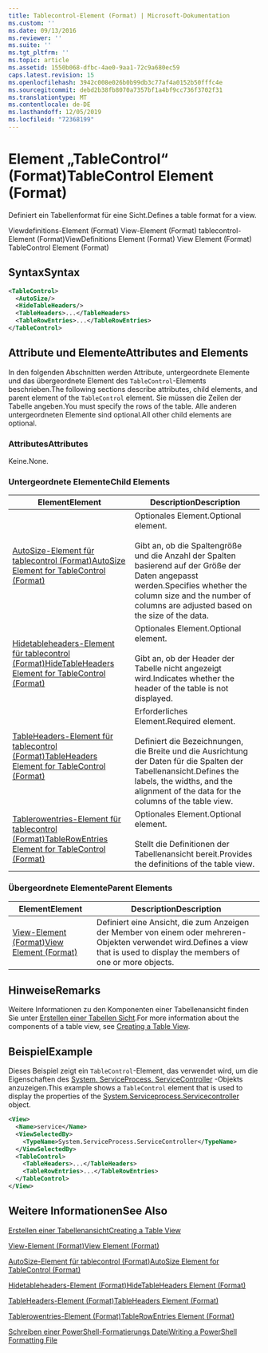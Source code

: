 ```yaml
---
title: Tablecontrol-Element (Format) | Microsoft-Dokumentation
ms.custom: ''
ms.date: 09/13/2016
ms.reviewer: ''
ms.suite: ''
ms.tgt_pltfrm: ''
ms.topic: article
ms.assetid: 1550b068-dfbc-4ae0-9aa1-72c9a680ec59
caps.latest.revision: 15
ms.openlocfilehash: 3942c008e026b0b99db3c77af4a0152b50fffc4e
ms.sourcegitcommit: debd2b38fb8070a7357bf1a4bf9cc736f3702f31
ms.translationtype: MT
ms.contentlocale: de-DE
ms.lasthandoff: 12/05/2019
ms.locfileid: "72368199"
---
```

# <a name="tablecontrol-element-format"></a><span data-ttu-id="daec4-102">Element „TableControl“ (Format)</span><span class="sxs-lookup"><span data-stu-id="daec4-102">TableControl Element (Format)</span></span>

<span data-ttu-id="daec4-103">Definiert ein Tabellenformat für eine Sicht.</span><span class="sxs-lookup"><span data-stu-id="daec4-103">Defines a table format for a view.</span></span>

<span data-ttu-id="daec4-104">Viewdefinitions-Element (Format) View-Element (Format) tablecontrol-Element (Format)</span><span class="sxs-lookup"><span data-stu-id="daec4-104">ViewDefinitions Element (Format) View Element (Format) TableControl Element (Format)</span></span>

## <a name="syntax"></a><span data-ttu-id="daec4-105">Syntax</span><span class="sxs-lookup"><span data-stu-id="daec4-105">Syntax</span></span>

```xml
<TableControl>
  <AutoSize/>
  <HideTableHeaders/>
  <TableHeaders>...</TableHeaders>
  <TableRowEntries>...</TableRowEntries>
</TableControl>

```

## <a name="attributes-and-elements"></a><span data-ttu-id="daec4-106">Attribute und Elemente</span><span class="sxs-lookup"><span data-stu-id="daec4-106">Attributes and Elements</span></span>

<span data-ttu-id="daec4-107">In den folgenden Abschnitten werden Attribute, untergeordnete Elemente und das übergeordnete Element des `TableControl`-Elements beschrieben.</span><span class="sxs-lookup"><span data-stu-id="daec4-107">The following sections describe attributes, child elements, and parent element of the `TableControl` element.</span></span> <span data-ttu-id="daec4-108">Sie müssen die Zeilen der Tabelle angeben.</span><span class="sxs-lookup"><span data-stu-id="daec4-108">You must specify the rows of the table.</span></span> <span data-ttu-id="daec4-109">Alle anderen untergeordneten Elemente sind optional.</span><span class="sxs-lookup"><span data-stu-id="daec4-109">All other child elements are optional.</span></span>

### <a name="attributes"></a><span data-ttu-id="daec4-110">Attributes</span><span class="sxs-lookup"><span data-stu-id="daec4-110">Attributes</span></span>

<span data-ttu-id="daec4-111">Keine.</span><span class="sxs-lookup"><span data-stu-id="daec4-111">None.</span></span>

### <a name="child-elements"></a><span data-ttu-id="daec4-112">Untergeordnete Elemente</span><span class="sxs-lookup"><span data-stu-id="daec4-112">Child Elements</span></span>

|<span data-ttu-id="daec4-113">Element</span><span class="sxs-lookup"><span data-stu-id="daec4-113">Element</span></span>|<span data-ttu-id="daec4-114">Description</span><span class="sxs-lookup"><span data-stu-id="daec4-114">Description</span></span>|
|-------------|-----------------|
|[<span data-ttu-id="daec4-115">AutoSize-Element für tablecontrol (Format)</span><span class="sxs-lookup"><span data-stu-id="daec4-115">AutoSize Element for TableControl (Format)</span></span>](./autosize-element-for-tablecontrol-format.md)|<span data-ttu-id="daec4-116">Optionales Element.</span><span class="sxs-lookup"><span data-stu-id="daec4-116">Optional element.</span></span><br /><br /> <span data-ttu-id="daec4-117">Gibt an, ob die Spaltengröße und die Anzahl der Spalten basierend auf der Größe der Daten angepasst werden.</span><span class="sxs-lookup"><span data-stu-id="daec4-117">Specifies whether the column size and the number of columns are adjusted based on the size of the data.</span></span>|
|[<span data-ttu-id="daec4-118">Hidetableheaders-Element für tablecontrol (Format)</span><span class="sxs-lookup"><span data-stu-id="daec4-118">HideTableHeaders Element for TableControl (Format)</span></span>](./hidetableheaders-element-format.md)|<span data-ttu-id="daec4-119">Optionales Element.</span><span class="sxs-lookup"><span data-stu-id="daec4-119">Optional element.</span></span><br /><br /> <span data-ttu-id="daec4-120">Gibt an, ob der Header der Tabelle nicht angezeigt wird.</span><span class="sxs-lookup"><span data-stu-id="daec4-120">Indicates whether the header of the table is not displayed.</span></span>|
|[<span data-ttu-id="daec4-121">TableHeaders-Element für tablecontrol (Format)</span><span class="sxs-lookup"><span data-stu-id="daec4-121">TableHeaders Element for TableControl (Format)</span></span>](./tableheaders-element-format.md)|<span data-ttu-id="daec4-122">Erforderliches Element.</span><span class="sxs-lookup"><span data-stu-id="daec4-122">Required element.</span></span><br /><br /> <span data-ttu-id="daec4-123">Definiert die Bezeichnungen, die Breite und die Ausrichtung der Daten für die Spalten der Tabellenansicht.</span><span class="sxs-lookup"><span data-stu-id="daec4-123">Defines the labels, the widths, and the alignment of the data for the columns of the table view.</span></span>|
|[<span data-ttu-id="daec4-124">Tablerowentries-Element für tablecontrol (Format)</span><span class="sxs-lookup"><span data-stu-id="daec4-124">TableRowEntries Element for TableControl (Format)</span></span>](./tablerowentries-element-for-tablecontrol-format.md)|<span data-ttu-id="daec4-125">Optionales Element.</span><span class="sxs-lookup"><span data-stu-id="daec4-125">Optional element.</span></span><br /><br /> <span data-ttu-id="daec4-126">Stellt die Definitionen der Tabellenansicht bereit.</span><span class="sxs-lookup"><span data-stu-id="daec4-126">Provides the definitions of the table view.</span></span>|

### <a name="parent-elements"></a><span data-ttu-id="daec4-127">Übergeordnete Elemente</span><span class="sxs-lookup"><span data-stu-id="daec4-127">Parent Elements</span></span>

|<span data-ttu-id="daec4-128">Element</span><span class="sxs-lookup"><span data-stu-id="daec4-128">Element</span></span>|<span data-ttu-id="daec4-129">Description</span><span class="sxs-lookup"><span data-stu-id="daec4-129">Description</span></span>|
|-------------|-----------------|
|[<span data-ttu-id="daec4-130">View-Element (Format)</span><span class="sxs-lookup"><span data-stu-id="daec4-130">View Element (Format)</span></span>](./view-element-format.md)|<span data-ttu-id="daec4-131">Definiert eine Ansicht, die zum Anzeigen der Member von einem oder mehreren-Objekten verwendet wird.</span><span class="sxs-lookup"><span data-stu-id="daec4-131">Defines a view that is used to display the members of one or more objects.</span></span>|

## <a name="remarks"></a><span data-ttu-id="daec4-132">Hinweise</span><span class="sxs-lookup"><span data-stu-id="daec4-132">Remarks</span></span>

<span data-ttu-id="daec4-133">Weitere Informationen zu den Komponenten einer Tabellenansicht finden Sie unter [Erstellen einer Tabellen Sicht](./creating-a-table-view.md).</span><span class="sxs-lookup"><span data-stu-id="daec4-133">For more information about the components of a table view, see [Creating a Table View](./creating-a-table-view.md).</span></span>

## <a name="example"></a><span data-ttu-id="daec4-134">Beispiel</span><span class="sxs-lookup"><span data-stu-id="daec4-134">Example</span></span>

<span data-ttu-id="daec4-135">Dieses Beispiel zeigt ein `TableControl`-Element, das verwendet wird, um die Eigenschaften des [System. ServiceProcess. ServiceController](/dotnet/api/System.ServiceProcess.ServiceController) -Objekts anzuzeigen.</span><span class="sxs-lookup"><span data-stu-id="daec4-135">This example shows a `TableControl` element that is used to display the properties of the [System.Serviceprocess.Servicecontroller](/dotnet/api/System.ServiceProcess.ServiceController) object.</span></span>

```xml
<View>
  <Name>service</Name>
  <ViewSelectedBy>
    <TypeName>System.ServiceProcess.ServiceController</TypeName>
  </ViewSelectedBy>
  <TableControl>
    <TableHeaders>...</TableHeaders>
    <TableRowEntries>...</TableRowEntries>
  </TableControl>
</View>

```

## <a name="see-also"></a><span data-ttu-id="daec4-136">Weitere Informationen</span><span class="sxs-lookup"><span data-stu-id="daec4-136">See Also</span></span>

[<span data-ttu-id="daec4-137">Erstellen einer Tabellenansicht</span><span class="sxs-lookup"><span data-stu-id="daec4-137">Creating a Table View</span></span>](./creating-a-table-view.md)

[<span data-ttu-id="daec4-138">View-Element (Format)</span><span class="sxs-lookup"><span data-stu-id="daec4-138">View Element (Format)</span></span>](./view-element-format.md)

[<span data-ttu-id="daec4-139">AutoSize-Element für tablecontrol (Format)</span><span class="sxs-lookup"><span data-stu-id="daec4-139">AutoSize Element for TableControl (Format)</span></span>](./autosize-element-for-tablecontrol-format.md)

[<span data-ttu-id="daec4-140">Hidetableheaders-Element (Format)</span><span class="sxs-lookup"><span data-stu-id="daec4-140">HideTableHeaders Element (Format)</span></span>](./hidetableheaders-element-format.md)

[<span data-ttu-id="daec4-141">TableHeaders-Element (Format)</span><span class="sxs-lookup"><span data-stu-id="daec4-141">TableHeaders Element (Format)</span></span>](./tableheaders-element-format.md)

[<span data-ttu-id="daec4-142">Tablerowentries-Element (Format)</span><span class="sxs-lookup"><span data-stu-id="daec4-142">TableRowEntries Element (Format)</span></span>](./tablerowentries-element-for-tablecontrol-format.md)

[<span data-ttu-id="daec4-143">Schreiben einer PowerShell-Formatierungs Datei</span><span class="sxs-lookup"><span data-stu-id="daec4-143">Writing a PowerShell Formatting File</span></span>](./writing-a-powershell-formatting-file.md)
